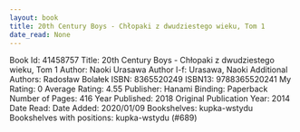 ```yaml
---
layout: book
title: 20th Century Boys - Chłopaki z dwudziestego wieku, Tom 1
date_read: None
---
```


Book Id: 41458757
Title: 20th Century Boys - Chłopaki z dwudziestego wieku, Tom 1
Author: Naoki Urasawa
Author l-f: Urasawa, Naoki
Additional Authors: Radosław Bolałek
ISBN: 8365520249
ISBN13: 9788365520241
My Rating: 0
Average Rating: 4.55
Publisher: Hanami
Binding: Paperback
Number of Pages: 416
Year Published: 2018
Original Publication Year: 2014
Date Read: 
Date Added: 2020/01/09
Bookshelves: kupka-wstydu
Bookshelves with positions: kupka-wstydu (#689)


